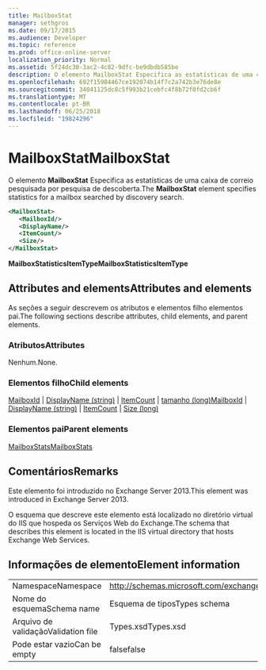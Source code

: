 ```yaml
---
title: MailboxStat
manager: sethgros
ms.date: 09/17/2015
ms.audience: Developer
ms.topic: reference
ms.prod: office-online-server
localization_priority: Normal
ms.assetid: 5f24dc30-3ac2-4c82-9dfc-be9dbdb585be
description: O elemento MailboxStat Especifica as estatísticas de uma caixa de correio pesquisada por pesquisa de descoberta.
ms.openlocfilehash: 692f15904467ce192074b14f7c2a742b3e76de8e
ms.sourcegitcommit: 34041125dc8c5f993b21cebfc4f8b72f0fd2cb6f
ms.translationtype: MT
ms.contentlocale: pt-BR
ms.lasthandoff: 06/25/2018
ms.locfileid: "19824296"
---
```

# <a name="mailboxstat"></a><span data-ttu-id="cf313-103">MailboxStat</span><span class="sxs-lookup"><span data-stu-id="cf313-103">MailboxStat</span></span>

<span data-ttu-id="cf313-104">O elemento **MailboxStat** Especifica as estatísticas de uma caixa de correio pesquisada por pesquisa de descoberta.</span><span class="sxs-lookup"><span data-stu-id="cf313-104">The **MailboxStat** element specifies statistics for a mailbox searched by discovery search.</span></span> 
  
```XML
<MailboxStat>
   <MailboxId/>
   <DisplayName/>
   <ItemCount/>
   <Size/>
</MailboxStat>
```

<span data-ttu-id="cf313-105">**MailboxStatisticsItemType**</span><span class="sxs-lookup"><span data-stu-id="cf313-105">**MailboxStatisticsItemType**</span></span>

## <a name="attributes-and-elements"></a><span data-ttu-id="cf313-106">Attributes and elements</span><span class="sxs-lookup"><span data-stu-id="cf313-106">Attributes and elements</span></span>

<span data-ttu-id="cf313-107">As seções a seguir descrevem os atributos e elementos filho elementos pai.</span><span class="sxs-lookup"><span data-stu-id="cf313-107">The following sections describe attributes, child elements, and parent elements.</span></span>
  
### <a name="attributes"></a><span data-ttu-id="cf313-108">Atributos</span><span class="sxs-lookup"><span data-stu-id="cf313-108">Attributes</span></span>

<span data-ttu-id="cf313-109">Nenhum.</span><span class="sxs-lookup"><span data-stu-id="cf313-109">None.</span></span>
  
### <a name="child-elements"></a><span data-ttu-id="cf313-110">Elementos filho</span><span class="sxs-lookup"><span data-stu-id="cf313-110">Child elements</span></span>

<span data-ttu-id="cf313-111">[MailboxId](mailboxid.md) | [DisplayName (string)](displayname-string.md) | [ItemCount](itemcount.md) | [tamanho (long)](size-long.md)</span><span class="sxs-lookup"><span data-stu-id="cf313-111">[MailboxId](mailboxid.md) | [DisplayName (string)](displayname-string.md) | [ItemCount](itemcount.md) | [Size (long)](size-long.md)</span></span>
  
### <a name="parent-elements"></a><span data-ttu-id="cf313-112">Elementos pai</span><span class="sxs-lookup"><span data-stu-id="cf313-112">Parent elements</span></span>

[<span data-ttu-id="cf313-113">MailboxStats</span><span class="sxs-lookup"><span data-stu-id="cf313-113">MailboxStats</span></span>](mailboxstats.md)
  
## <a name="remarks"></a><span data-ttu-id="cf313-114">Comentários</span><span class="sxs-lookup"><span data-stu-id="cf313-114">Remarks</span></span>

<span data-ttu-id="cf313-115">Este elemento foi introduzido no Exchange Server 2013.</span><span class="sxs-lookup"><span data-stu-id="cf313-115">This element was introduced in Exchange Server 2013.</span></span>
  
<span data-ttu-id="cf313-116">O esquema que descreve este elemento está localizado no diretório virtual do IIS que hospeda os Serviços Web do Exchange.</span><span class="sxs-lookup"><span data-stu-id="cf313-116">The schema that describes this element is located in the IIS virtual directory that hosts Exchange Web Services.</span></span>
  
## <a name="element-information"></a><span data-ttu-id="cf313-117">Informações de elemento</span><span class="sxs-lookup"><span data-stu-id="cf313-117">Element information</span></span>

|||
|:-----|:-----|
|<span data-ttu-id="cf313-118">Namespace</span><span class="sxs-lookup"><span data-stu-id="cf313-118">Namespace</span></span>  <br/> |http://schemas.microsoft.com/exchange/services/2006/types  <br/> |
|<span data-ttu-id="cf313-119">Nome do esquema</span><span class="sxs-lookup"><span data-stu-id="cf313-119">Schema name</span></span>  <br/> |<span data-ttu-id="cf313-120">Esquema de tipos</span><span class="sxs-lookup"><span data-stu-id="cf313-120">Types schema</span></span>  <br/> |
|<span data-ttu-id="cf313-121">Arquivo de validação</span><span class="sxs-lookup"><span data-stu-id="cf313-121">Validation file</span></span>  <br/> |<span data-ttu-id="cf313-122">Types.xsd</span><span class="sxs-lookup"><span data-stu-id="cf313-122">Types.xsd</span></span>  <br/> |
|<span data-ttu-id="cf313-123">Pode estar vazio</span><span class="sxs-lookup"><span data-stu-id="cf313-123">Can be empty</span></span>  <br/> |<span data-ttu-id="cf313-124">false</span><span class="sxs-lookup"><span data-stu-id="cf313-124">false</span></span>  <br/> |
   

